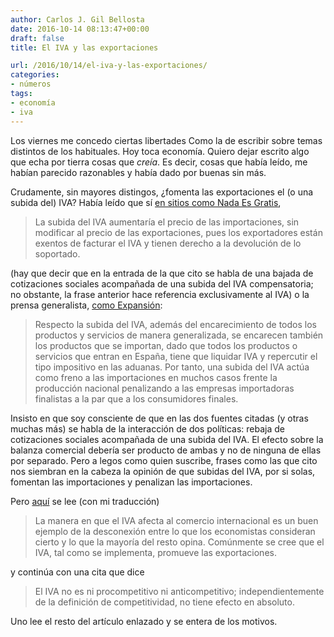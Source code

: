 ```yaml
---
author: Carlos J. Gil Bellosta
date: 2016-10-14 08:13:47+00:00
draft: false
title: El IVA y las exportaciones

url: /2016/10/14/el-iva-y-las-exportaciones/
categories:
- números
tags:
- economía
- iva
---
```


Los viernes me concedo ciertas libertades Como la de escribir sobre temas distintos de los habituales. Hoy toca economía. Quiero dejar escrito algo que echa por tierra cosas que _creía_. Es decir, cosas que había leído, me habían parecido razonables y había dado por buenas sin más.

Crudamente, sin mayores distingos, ¿fomenta las exportaciones el (o una subida del) IVA? Había leído que sí [en sitios como Nada Es Gratis](http://nadaesgratis.es/admin/pildoras-de-devaluacion-fiscal-indicaciones-contraindicaciones-y-efectos-secundarios),



<blockquote>La subida del IVA aumentaría el precio de las importaciones, sin modificar al precio de las exportaciones, pues los exportadores están exentos de facturar el IVA y tienen derecho a la devolución de lo soportado.</blockquote>



(hay que decir que en la entrada de la que cito se habla de una bajada de cotizaciones sociales acompañada de una subida del IVA compensatoria; no obstante, la frase anterior hace referencia exclusivamente al IVA) o la prensa generalista, [como Expansión](http://www.elblogsalmon.com/conceptos-de-economia/que-es-una-devaluacion-fiscal):



<blockquote>Respecto la subida del IVA, además del encarecimiento de todos los productos y servicios de manera generalizada, se encarecen también los productos que se importan, dado que todos los productos o servicios que entran en España, tiene que liquidar IVA y repercutir el tipo impositivo en las aduanas. Por tanto, una subida del IVA actúa como freno a las importaciones en muchos casos frente la producción nacional penalizando a las empresas importadoras finalistas a la par que a los consumidores finales.</blockquote>



Insisto en que soy consciente de que en las dos fuentes citadas (y otras muchas más) se habla de la interacción de dos políticas: rebaja de cotizaciones sociales acompañada de una subida del IVA. El efecto sobre la balanza comercial debería ser producto de ambas y no de ninguna de ellas por separado. Pero a legos como quien suscribe, frases como las que cito nos siembran en la cabeza la opinión de que subidas del IVA, por si solas, fomentan las importaciones y penalizan las importaciones.

Pero [aquí](http://www.taxanalysts.com/www/freefiles.nsf/Files/SLEMROD-14.pdf/$file/SLEMROD-14.pdf) se lee (con mi traducción)



<blockquote>La manera en que el IVA afecta al comercio internacional es un buen ejemplo de la desconexión entre lo que los economistas consideran cierto y lo que la mayoría del resto opina. Comúnmente se cree que el IVA, tal como se implementa, promueve las exportaciones.</blockquote>



y continúa con una cita que dice



<blockquote>El IVA no es ni procompetitivo ni anticompetitivo; independientemente de la definición de competitividad, no tiene efecto en absoluto.</blockquote>



Uno lee el resto del artículo enlazado y se entera de los motivos.
